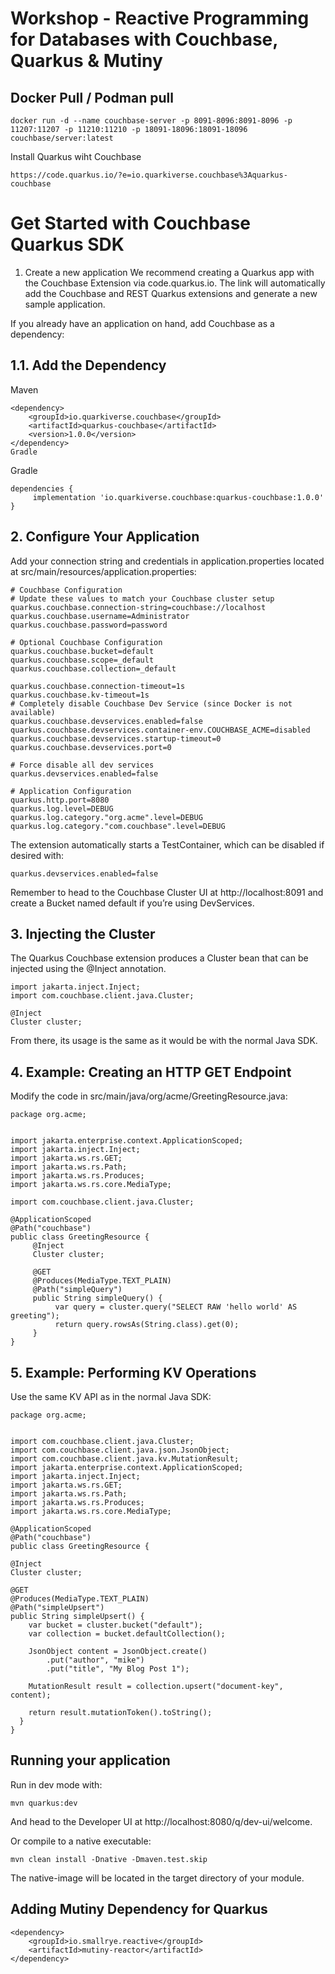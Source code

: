 # Workshop - Reactive Programming for Databases with Couchbase, Quarkus & Mutiny


## Docker Pull / Podman pull

```
docker run -d --name couchbase-server -p 8091-8096:8091-8096 -p 11207:11207 -p 11210:11210 -p 18091-18096:18091-18096 couchbase/server:latest
```

Install Quarkus wiht Couchbase
```
https://code.quarkus.io/?e=io.quarkiverse.couchbase%3Aquarkus-couchbase
```

# Get Started with Couchbase Quarkus SDK
1. Create a new application
We recommend creating a Quarkus app with the Couchbase Extension via code.quarkus.io. The link will automatically add the Couchbase and REST Quarkus extensions and generate a new sample application.

If you already have an application on hand, add Couchbase as a dependency:

## 1.1. Add the Dependency

Maven
```
<dependency>
    <groupId>io.quarkiverse.couchbase</groupId>
    <artifactId>quarkus-couchbase</artifactId>
    <version>1.0.0</version>
</dependency>
Gradle
```
Gradle
```
dependencies {
     implementation 'io.quarkiverse.couchbase:quarkus-couchbase:1.0.0'
}

```

## 2. Configure Your Application
Add your connection string and credentials in application.properties located at src/main/resources/application.properties:
```
# Couchbase Configuration
# Update these values to match your Couchbase cluster setup
quarkus.couchbase.connection-string=couchbase://localhost
quarkus.couchbase.username=Administrator
quarkus.couchbase.password=password

# Optional Couchbase Configuration
quarkus.couchbase.bucket=default
quarkus.couchbase.scope=_default
quarkus.couchbase.collection=_default

quarkus.couchbase.connection-timeout=1s
quarkus.couchbase.kv-timeout=1s
# Completely disable Couchbase Dev Service (since Docker is not available)
quarkus.couchbase.devservices.enabled=false
quarkus.couchbase.devservices.container-env.COUCHBASE_ACME=disabled
quarkus.couchbase.devservices.startup-timeout=0
quarkus.couchbase.devservices.port=0

# Force disable all dev services
quarkus.devservices.enabled=false

# Application Configuration
quarkus.http.port=8080
quarkus.log.level=DEBUG
quarkus.log.category."org.acme".level=DEBUG
quarkus.log.category."com.couchbase".level=DEBUG

```
The extension automatically starts a TestContainer, which can be disabled if desired with:
```
quarkus.devservices.enabled=false
```
Remember to head to the Couchbase Cluster UI at http://localhost:8091 and create a Bucket named default if you’re using DevServices.

## 3. Injecting the Cluster
The Quarkus Couchbase extension produces a Cluster bean that can be injected using the  @Inject annotation.
```
import jakarta.inject.Inject;
import com.couchbase.client.java.Cluster;
 
@Inject
Cluster cluster;
```
From there, its usage is the same as it would be with the normal Java SDK.


## 4. Example: Creating an HTTP GET Endpoint
Modify the code in src/main/java/org/acme/GreetingResource.java:
```
package org.acme;
 
 
import jakarta.enterprise.context.ApplicationScoped;
import jakarta.inject.Inject;
import jakarta.ws.rs.GET;
import jakarta.ws.rs.Path;
import jakarta.ws.rs.Produces;
import jakarta.ws.rs.core.MediaType;
 
import com.couchbase.client.java.Cluster;
 
@ApplicationScoped
@Path("couchbase")
public class GreetingResource {
     @Inject
     Cluster cluster;
     
     @GET
     @Produces(MediaType.TEXT_PLAIN)
     @Path("simpleQuery")
     public String simpleQuery() {
          var query = cluster.query("SELECT RAW 'hello world' AS greeting");
          return query.rowsAs(String.class).get(0);
     }
}
```
## 5. Example: Performing KV Operations
Use the same KV API as in the normal Java SDK:
```
package org.acme;
 
 
import com.couchbase.client.java.Cluster;
import com.couchbase.client.java.json.JsonObject;
import com.couchbase.client.java.kv.MutationResult;
import jakarta.enterprise.context.ApplicationScoped;
import jakarta.inject.Inject;
import jakarta.ws.rs.GET;
import jakarta.ws.rs.Path;
import jakarta.ws.rs.Produces;
import jakarta.ws.rs.core.MediaType;
 
@ApplicationScoped
@Path("couchbase")
public class GreetingResource {
 
@Inject
Cluster cluster;
 
@GET
@Produces(MediaType.TEXT_PLAIN)
@Path("simpleUpsert")
public String simpleUpsert() {
    var bucket = cluster.bucket("default");
    var collection = bucket.defaultCollection();
 
    JsonObject content = JsonObject.create()
        .put("author", "mike")
        .put("title", "My Blog Post 1");
 
    MutationResult result = collection.upsert("document-key", content);
 
    return result.mutationToken().toString();
  }
}
```

## Running your application
Run in dev mode with:
```
mvn quarkus:dev
```
And head to the Developer UI at http://localhost:8080/q/dev-ui/welcome.

Or compile to a native executable:
```
mvn clean install -Dnative -Dmaven.test.skip
```
The native-image will be located in the target directory of your module.

## Adding Mutiny Dependency for Quarkus

```
<dependency>
    <groupId>io.smallrye.reactive</groupId>
    <artifactId>mutiny-reactor</artifactId>
</dependency>
```
